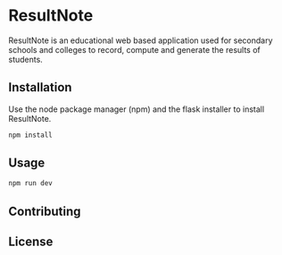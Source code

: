 # ResultNote

ResultNote is an educational web based application used for secondary schools and colleges to record, compute and generate the results of students.

## Installation

Use the node package manager (npm) and the flask installer to install ResultNote.

```bash
npm install
```

## Usage

```bash
npm run dev
```

## Contributing

## License
